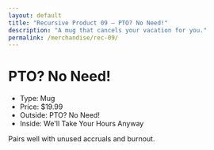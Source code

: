 ```yaml
---
layout: default
title: "Recursive Product 09 — PTO? No Need!"
description: "A mug that cancels your vacation for you."
permalink: /merchandise/rec-09/
---
```


# PTO? No Need!

- Type: Mug
- Price: $19.99
- Outside: PTO? No Need!
- Inside: We'll Take Your Hours Anyway

Pairs well with unused accruals and burnout.
